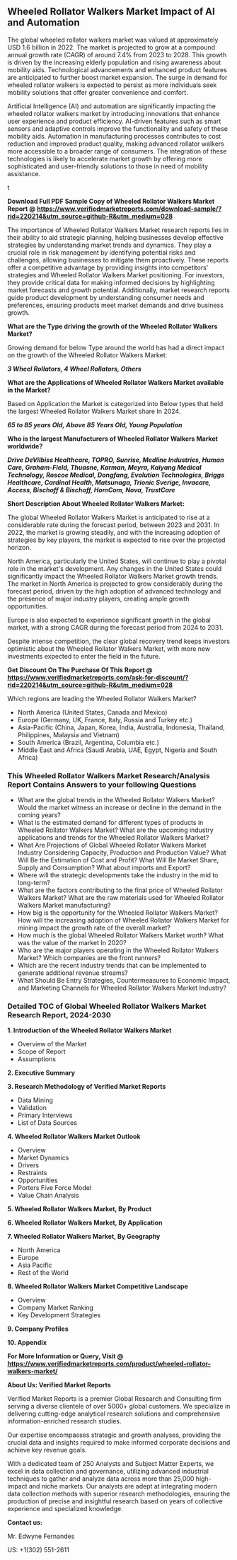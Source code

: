 <h2>Wheeled Rollator Walkers Market Impact of AI and Automation</h2><p>The global wheeled rollator walkers market was valued at approximately USD 1.6 billion in 2022. The market is projected to grow at a compound annual growth rate (CAGR) of around 7.4% from 2023 to 2028. This growth is driven by the increasing elderly population and rising awareness about mobility aids. Technological advancements and enhanced product features are anticipated to further boost market expansion. The surge in demand for wheeled rollator walkers is expected to persist as more individuals seek mobility solutions that offer greater convenience and comfort.</p><p>Artificial Intelligence (AI) and automation are significantly impacting the wheeled rollator walkers market by introducing innovations that enhance user experience and product efficiency. AI-driven features such as smart sensors and adaptive controls improve the functionality and safety of these mobility aids. Automation in manufacturing processes contributes to cost reduction and improved product quality, making advanced rollator walkers more accessible to a broader range of consumers. The integration of these technologies is likely to accelerate market growth by offering more sophisticated and user-friendly solutions to those in need of mobility assistance.</p>t</p><p id="" class=""><strong>Download Full PDF Sample Copy of Wheeled Rollator Walkers Market Report @ <a href="https://www.verifiedmarketreports.com/download-sample/?rid=220214&utm_source=github-R&utm_medium=028" target="_blank">https://www.verifiedmarketreports.com/download-sample/?rid=220214&utm_source=github-R&utm_medium=028</a></strong></p><p>The importance of&nbsp;Wheeled Rollator Walkers Market research reports lies in their ability to aid strategic planning, helping businesses develop effective strategies by understanding market trends and dynamics. They play a crucial role in risk management by identifying potential risks and challenges, allowing businesses to mitigate them proactively. These reports offer a competitive advantage by providing insights into competitors' strategies and Wheeled Rollator Walkers Market positioning. For investors, they provide critical data for making informed decisions by highlighting market forecasts and growth potential. Additionally, market research reports guide product development by understanding consumer needs and preferences, ensuring products meet market demands and drive business growth.</p><p><strong>What are the&nbsp;Type driving the growth of the Wheeled Rollator Walkers Market?</strong></p><p id="" class="">Growing demand for below Type around the world has had a direct impact on the growth of the Wheeled Rollator Walkers Market:</p><em><strong>3 Wheel Rollators, 4 Wheel Rollators, Others</strong></em></p><strong>What are the&nbsp;Applications&nbsp;of Wheeled Rollator Walkers Market available in the Market?</strong></p><p id="" class="">Based on Application the Market is categorized into Below types that held the largest Wheeled Rollator Walkers Market share In 2024.</p><em><strong>65 to 85 years Old, Above 85 Years Old, Young Population</strong></em></p><strong>Who is the largest Manufacturers of Wheeled Rollator Walkers Market worldwide?</strong></p><p><em><strong>Drive DeVilbiss Healthcare, TOPRO, Sunrise, Medline Industries, Human Care, Graham-Field, Thuasne, Karman, Meyra, Kaiyang Medical Technology, Roscoe Medical, Dongfang, Evolution Technologies, Briggs Healthcare, Cardinal Health, Matsunaga, Trionic Sverige, Invacare, Access, Bischoff & Bischoff, HomCom, Nova, TrustCare</strong></em></p><p id="" class=""><strong>Short Description About Wheeled Rollator Walkers Market:</strong></p><p>The global Wheeled Rollator Walkers Market is anticipated to rise at a considerable rate during the forecast period, between 2023 and 2031. In 2022, the market is growing steadily, and with the increasing adoption of strategies by key players, the market is expected to rise over the projected horizon.</p><p>North America, particularly the United States, will continue to play a pivotal role in the market's development. Any changes in the United States could significantly impact the Wheeled Rollator Walkers Market growth trends. The market in North America is projected to grow considerably during the forecast period, driven by the high adoption of advanced technology and the presence of major industry players, creating ample growth opportunities.</p><p>Europe is also expected to experience significant growth in the global market, with a strong CAGR during the forecast period from 2024 to 2031.</p><p>Despite intense competition, the clear global recovery trend keeps investors optimistic about the Wheeled Rollator Walkers Market, with more new investments expected to enter the field in the future.</p><p id="" class=""><strong>Get Discount On The Purchase Of This Report @ <a href="https://www.verifiedmarketreports.com/ask-for-discount/?rid=220214&utm_source=github-R&utm_medium=028" target="_blank">https://www.verifiedmarketreports.com/ask-for-discount/?rid=220214&utm_source=github-R&utm_medium=028</a></strong></p>Which regions are leading the Wheeled Rollator Walkers Market?</p><ul><li>North America (United States, Canada and Mexico)</li><li>Europe (Germany, UK, France, Italy, Russia and Turkey etc.)</li><li>Asia-Pacific (China, Japan, Korea, India, Australia, Indonesia, Thailand, Philippines, Malaysia and Vietnam)</li><li>South America (Brazil, Argentina, Columbia etc.)</li><li>Middle East and Africa (Saudi Arabia, UAE, Egypt, Nigeria and South Africa)</li></ul><h3 id="" class="">This Wheeled Rollator Walkers Market Research/Analysis Report Contains Answers to your following Questions</h3><ul><li>What are the global trends in the Wheeled Rollator Walkers Market? Would the market witness an increase or decline in the demand in the coming years?</li><li>What is the estimated demand for different types of products in Wheeled Rollator Walkers Market? What are the upcoming industry applications and trends for the Wheeled Rollator Walkers Market?</li><li>What Are Projections of Global Wheeled Rollator Walkers Market Industry Considering Capacity, Production and Production Value? What Will Be the Estimation of Cost and Profit? What Will Be Market Share, Supply and Consumption? What about imports and Export?</li><li>Where will the strategic developments take the industry in the mid to long-term?</li><li>What are the factors contributing to the final price of Wheeled Rollator Walkers Market? What are the raw materials used for Wheeled Rollator Walkers Market manufacturing?</li><li>How big is the opportunity for the Wheeled Rollator Walkers Market? How will the increasing adoption of Wheeled Rollator Walkers Market for mining impact the growth rate of the overall market?</li><li>How much is the global Wheeled Rollator Walkers Market worth? What was the value of the market In 2020?</li><li>Who are the major players operating in the Wheeled Rollator Walkers Market? Which companies are the front runners?</li><li>Which are the recent industry trends that can be implemented to generate additional revenue streams?</li><li>What Should Be Entry Strategies, Countermeasures to Economic Impact, and Marketing Channels for Wheeled Rollator Walkers Market Industry?</li></ul><h3 id="" class="">Detailed TOC of Global Wheeled Rollator Walkers Market Research Report, 2024-2030</h3><p id="" class=""><strong>1. Introduction of the Wheeled Rollator Walkers Market</strong></p><ul><li>Overview of the Market</li><li>Scope of Report</li><li>Assumptions</li></ul><p id="" class=""><strong>2. Executive Summary</strong></p><p id="" class=""><strong>3. Research Methodology of Verified Market Reports</strong></p><ul><li>Data Mining</li><li>Validation</li><li>Primary Interviews</li><li>List of Data Sources</li></ul><p id="" class=""><strong>4. Wheeled Rollator Walkers Market Outlook</strong></p><ul><li>Overview</li><li>Market Dynamics</li><li>Drivers</li><li>Restraints</li><li>Opportunities</li><li>Porters Five Force Model</li><li>Value Chain Analysis</li></ul><p id="" class=""><strong>5. Wheeled Rollator Walkers Market, By Product</strong></p><p id="" class=""><strong>6. Wheeled Rollator Walkers Market, By Application</strong></p><p id="" class=""><strong>7. Wheeled Rollator Walkers Market, By Geography</strong></p><ul><li>North America</li><li>Europe</li><li>Asia Pacific</li><li>Rest of the World</li></ul><p id="" class=""><strong>8. Wheeled Rollator Walkers Market Competitive Landscape</strong></p><ul><li>Overview</li><li>Company Market Ranking</li><li>Key Development Strategies</li></ul><p id="" class=""><strong>9. Company Profiles</strong></p><p id="" class=""><strong>10. Appendix</strong></p><p id="" class=""><strong>For More Information or Query, Visit @ <a href="https://www.verifiedmarketreports.com/product/wheeled-rollator-walkers-market/" target="_blank">https://www.verifiedmarketreports.com/product/wheeled-rollator-walkers-market/</a></strong></p><p id="" class=""><strong>About Us: Verified Market Reports</strong></p><p id="" class="">Verified Market Reports is a premier Global Research and Consulting firm serving a diverse clientele of over 5000+ global customers. We specialize in delivering cutting-edge analytical research solutions and comprehensive information-enriched research studies.</p><p id="" class="">Our expertise encompasses strategic and growth analyses, providing the crucial data and insights required to make informed corporate decisions and achieve key revenue goals.</p><p id="" class="">With a dedicated team of 250 Analysts and Subject Matter Experts, we excel in data collection and governance, utilizing advanced industrial techniques to gather and analyze data across more than 25,000 high-impact and niche markets. Our analysts are adept at integrating modern data collection methods with superior research methodologies, ensuring the production of precise and insightful research based on years of collective experience and specialized knowledge.</p><p id="" class=""><strong>Contact us:</strong></p><p id="" class="">Mr. Edwyne Fernandes</p><p id="" class="">US: +1(302) 551-2611</p>